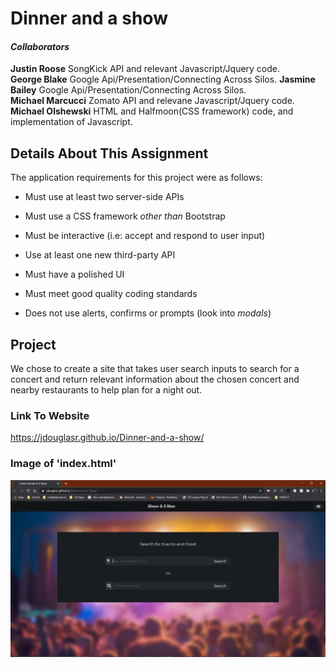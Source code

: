 # Dinner and a show


#### __*Collaborators*__

__Justin Roose__ SongKick API and relevant Javascript/Jquery code.  
__George Blake__  Google Api/Presentation/Connecting Across Silos.
__Jasmine Bailey__ Google Api/Presentation/Connecting Across Silos.  
__Michael Marcucci__ Zomato API and relevane Javascript/Jquery code.  
__Michael Olshewski__ HTML and Halfmoon(CSS framework) code, and implementation of Javascript.  


## __Details About This Assignment__
The application requirements for this project were as follows:

* Must use at least two server-side APIs

* Must use a CSS framework _other than_ Bootstrap

* Must be interactive (i.e: accept and respond to user input)

* Use at least one new third-party API

* Must have a polished UI

* Must meet good quality coding standards

* Does not use alerts, confirms or prompts (look into _modals_)

## __Project__

We chose to create a site that takes user search inputs to search for a concert and return relevant information about the chosen concert and nearby restaurants to help plan for a night out.

### __Link To Website__
https://jdouglasr.github.io/Dinner-and-a-show/

### __Image of 'index.html'__
![index.html](/site-img/dinner-and-a-show.png)